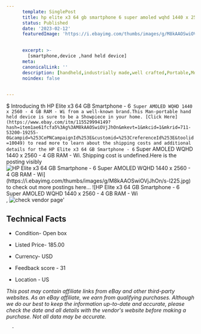```yaml
---
      template: SinglePost
      title: hp elite x3 64 gb smartphone 6 super amoled wqhd 1440 x 2560 4 gb ram wi
      status: Published
      date: '2023-02-12'
      featuredImage: 'https://i.ebayimg.com/thumbs/images/g/M8kAAOSwiOVjJhOn/s-l225.jpg'
       

      excerpt: >-
        [smartphone,device ,hand held device]
      meta:
      canonicalLink: ''
      description: [handheld,industrially made,well crafted,Portable,Mobile,Compact,Convenient,Lightweight,Maneuverable,Man-portable,Miniature,Carriable,Hand-held,Light,Holdable,Transportable,Mobile device,Pocket-sized,On-the-go,Wireless,Cordless,Compact size,Convenient size, smartphone,device ,hand held device]
      noindex: false
      

---
```

$
      Introducing th HP Elite x3 64 GB Smartphone - 6`` Super AMOLED WQHD 1440 x 2560 - 4 GB RAM - Wi from a well-known brand.This Man-portable hand held device is sure to be a Showpiece in your home. [Click Here](https://www.ebay.com/itm/115529994149?hash=item1ae61fcfa5%3Ag%3AM8kAAOSwiOVjJhOn&mkevt=1&mkcid=1&mkrid=711-53200-19255-0&campid=%253CePNCampaignId%253E&customid=%253CreferenceId%253E&toolid=10049) to read more to learn about the shipping costs and additional details for the HP Elite x3 64 GB Smartphone - 6`` Super AMOLED WQHD 1440 x 2560 - 4 GB RAM - Wi. Shipping cost is undefined.Here is the posting visibly ![HP Elite x3 64 GB Smartphone - 6`` Super AMOLED WQHD 1440 x 2560 - 4 GB RAM - Wi](https://i.ebayimg.com/thumbs/images/g/M8kAAOSwiOVjJhOn/s-l225.jpg) to check out more postings here... ![HP Elite x3 64 GB Smartphone - 6`` Super AMOLED WQHD 1440 x 2560 - 4 GB RAM - Wi](https://i.ebayimg.com/images/g/M8kAAOSwiOVjJhOn/s-l1600.jpg), ![check vendor page](https://origin-galleryplus.ebayimg.com/ws/web/115529994149_2_0_1/225x225.jpg,https://origin-galleryplus.ebayimg.com/ws/web/115529994149_3_0_1/225x225.jpg)'

      

 ## Technical Facts 



     
      

 - Condition- Open box 


      

 - Listed Price- 185.00 


      

 - Currency- USD 


      

 - Feedback score - 31 


      

 - Location - US 


      
      

 *_This post may contain affiliate links from eBay and other third-party websites. As an eBay affiliate, we earn from qualifying purchases. Although we do our best to keep the information up-to-date and accurate, please check the date and all details with the vendor's website before making a purchase. Not all data may be accurate._*




      -
